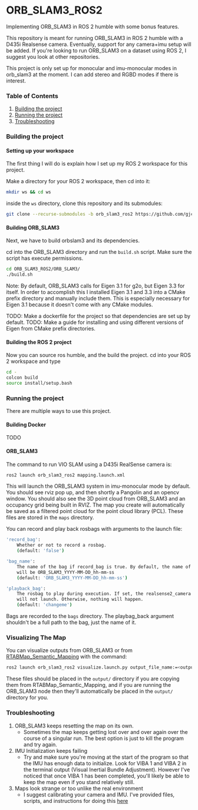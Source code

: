 # ORB_SLAM3_ROS2
Implementing ORB_SLAM3 in ROS 2 humble with some bonus features.

This repository is meant for running ORB_SLAM3 in ROS 2 humble with a D435i Realsense
camera. Eventually, support for any camera+imu setup will be added. If you're looking
to run ORB_SLAM3 on a dataset using ROS 2, I suggest you look at other repositories.

This project is only set up for monocular and imu-monocular modes in orb_slam3
at the moment. I can add stereo and RGBD modes if there is interest.

### Table of Contents
1. [Building the project](#building-the-project)
2. [Running the project](#running-the-project)
3. [Troubleshooting](#troubleshooting)

### Building the project

#### Setting up your workspace
The first thing I will do is explain how I set up my ROS 2 workspace for this project.

Make a directory for your ROS 2 workspace, then cd into it:
```sh
mkdir ws && cd ws
```
inside the ```ws``` directory, clone this repository and its submodules:
```sh
git clone --recurse-submodules -b orb_slam3_ros2 https://github.com/gjcliff/ORB_SLAM3_ROS2.git
```
#### Building ORB_SLAM3
Next, we have to build orbslam3 and its dependencies.

cd into the ORB_SLAM3 directory and run the ```build.sh``` script. Make sure the
script has execute permissions.
```sh
cd ORB_SLAM3_ROS2/ORB_SLAM3/
./build.sh
```
Note: By default, ORB_SLAM3 calls for Eigen 3.1 for g2o, but Eigen 3.3 for itself.
In order to accomplish this I installed Eigen 3.1 and 3.3 into a CMake prefix
directory and manually include them. This is especially necessary for Eigen 3.1
because it doesn't come with any CMake modules.

TODO: Make a dockerfile for the project so that dependencies are set up by default.
TODO: Make a guide for installing and using different versions of Eigen from CMake
prefix directories.

#### Building the ROS 2 project
Now you can source ros humble, and the build the project. cd into your ROS 2
workspace and type
```sh
cd -
colcon build
source install/setup.bash
```
### Running the project

There are multiple ways to use this project.

#### Building Docker
TODO

#### ORB_SLAM3

The command to run VIO SLAM using a D435i RealSense camera is:
```sh
ros2 launch orb_slam3_ros2 mapping.launch.xml
```
This will launch the ORB_SLAM3 system in imu-monocular mode by default. You should
see rviz pop up, and then shortly a Pangolin and an opencv window. You should
also see the 3D point cloud from ORB_SLAM3 and an occupancy grid being built
in RVIZ. The map you create will automatically be saved as a filtered
point cloud for the point cloud library (PCL). These files are stored in the
```maps``` directory.

You can record and play back rosbags with arguments to the launch file:
```sh
'record_bag':
    Whether or not to record a rosbag.
    (default: 'false')

'bag_name':
    The name of the bag if record_bag is true. By default, the name of the bag
    will be ORB_SLAM3_YYYY-MM-DD_hh-mm-ss
    (default: 'ORB_SLAM3_YYYY-MM-DD_hh-mm-ss')

'playback_bag':
    The rosbag to play during execution. If set, the realsense2_camera node
    will not launch. Otherwise, nothing will happen.
    (default: 'changeme')
```
Bags are recorded to the ```bags``` directory. The playbag_back argument shouldn't
be a full path to the bag, just the name of it.

### Visualizing The Map
You can visualize outputs from ORB_SLAM3 or from [RTABMap_Semantic_Mapping](https://github.com/gjcliff/RTABMap_Semantic_Mapping) with
the command:
```sh
ros2 launch orb_slam3_ros2 visualize.launch.py output_file_name:=<output_file_name>
```
These files should be placed in the ```output/``` directory if you are copying
them from RTABMap_Semantic_Mapping, and if you are running the ORB_SLAM3 node
then they'll automatically be placed in the ```output/``` directory for you.

### Troubleshooting
1. ORB_SLAM3 keeps resetting the map on its own.
    * Sometimes the map keeps getting lost over and over again over the course of a singular
    run. The best option is just to kill the program and try again.
2. IMU Initialization keeps failing
    * Try and make sure you're moving at the start of the program so that the IMU
    has enough data to initialize. Look for VIBA 1 and VIBA 2 in the terminal output
    (Visual Inertial Bundle Adjustment). However I've noticed that once VIBA 1
    has been completed, you'll likely be able to keep the map even if you stand
    relatively still.
3. Maps look strange or too unlike the real environment
    * I suggest calibrating your camera and IMU. I've provided files, scripts,
    and instructions for doing this [here](./camera_calibration/README.md)
